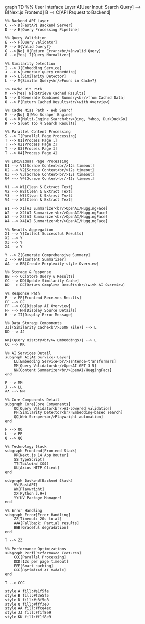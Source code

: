 graph TD
    %% User Interface Layer
    A[User Input: Search Query] --> B[Next.js Frontend]
    B --> C[API Request to Backend]
    
    %% Backend API Layer
    C --> D[FastAPI Backend Server]
    D --> E[Query Processing Pipeline]
    
    %% Query Validation
    E --> F[Query Validator]
    F --> G{Valid Query?}
    G -->|No| H[Return Error:<br/>Invalid Query]
    G -->|Yes| I[Query Normalizer]
    
    %% Similarity Detection
    I --> J[Embedding Service]
    J --> K[Generate Query Embedding]
    K --> L[Similarity Detector]
    L --> M{Similar Query<br/>Found in Cache?}
    
    %% Cache Hit Path
    M -->|Yes| N[Retrieve Cached Results]
    N --> O[Generate Combined Summary<br/>from Cached Data]
    O --> P[Return Cached Results<br/>with Overview]
    
    %% Cache Miss Path - Web Search
    M -->|No| Q[Web Scraper Engine]
    Q --> R[Multi-Engine Search<br/>Bing, Yahoo, DuckDuckGo]
    R --> S[Get Top 4 Search Results]
    
    %% Parallel Content Processing
    S --> T[Parallel Page Processing]
    T --> U1[Process Page 1]
    T --> U2[Process Page 2]
    T --> U3[Process Page 3]
    T --> U4[Process Page 4]
    
    %% Individual Page Processing
    U1 --> V1[Scrape Content<br/>12s timeout]
    U2 --> V2[Scrape Content<br/>12s timeout]
    U3 --> V3[Scrape Content<br/>12s timeout]
    U4 --> V4[Scrape Content<br/>12s timeout]
    
    V1 --> W1[Clean & Extract Text]
    V2 --> W2[Clean & Extract Text]
    V3 --> W3[Clean & Extract Text]
    V4 --> W4[Clean & Extract Text]
    
    W1 --> X1[AI Summarizer<br/>OpenAI/HuggingFace]
    W2 --> X2[AI Summarizer<br/>OpenAI/HuggingFace]
    W3 --> X3[AI Summarizer<br/>OpenAI/HuggingFace]
    W4 --> X4[AI Summarizer<br/>OpenAI/HuggingFace]
    
    %% Results Aggregation
    X1 --> Y[Collect Successful Results]
    X2 --> Y
    X3 --> Y
    X4 --> Y
    
    Y --> Z[Generate Comprehensive Summary]
    Z --> AA[Content Summarizer]
    AA --> BB[Create Perplexity-style Overview]
    
    %% Storage & Response
    BB --> CC[Store Query & Results]
    CC --> DD[Update Similarity Cache]
    DD --> EE[Return Complete Results<br/>with AI Overview]
    
    %% Response Path
    P --> FF[Frontend Receives Results]
    EE --> FF
    FF --> GG[Display AI Overview]
    FF --> HH[Display Source Details]
    H --> II[Display Error Message]
    
    %% Data Storage Components
    JJ[(Similarity Cache<br/>JSON File)] --> L
    DD --> JJ
    
    KK[(Query History<br/>& Embeddings)] --> L
    CC --> KK
    
    %% AI Services Detail
    subgraph AI[AI Services Layer]
        LL[Embedding Service<br/>sentence-transformers]
        MM[Query Validator<br/>OpenAI GPT-3.5]
        NN[Content Summarizer<br/>OpenAI/HuggingFace]
    end
    
    F --> MM
    J --> LL
    AA --> NN
    
    %% Core Components Detail
    subgraph Core[Core Components]
        OO[Query Validator<br/>AI-powered validation]
        PP[Similarity Detector<br/>Embedding-based search]
        QQ[Web Scraper<br/>Playwright automation]
    end
    
    F --> OO
    L --> PP
    Q --> QQ
    
    %% Technology Stack
    subgraph Frontend[Frontend Stack]
        RR[Next.js 14 App Router]
        SS[TypeScript]
        TT[Tailwind CSS]
        UU[Axios HTTP Client]
    end
    
    subgraph Backend[Backend Stack]
        VV[FastAPI]
        WW[Playwright]
        XX[Python 3.9+]
        YY[UV Package Manager]
    end
    
    %% Error Handling
    subgraph Error[Error Handling]
        ZZ[Timeout: 20s total]
        AAA[Fallback: Partial results]
        BBB[Graceful degradation]
    end
    
    T --> ZZ
    
    %% Performance Optimizations
    subgraph Perf[Performance Features]
        CCC[Parallel Processing]
        DDD[12s per page timeout]
        EEE[Smart caching]
        FFF[Optimized AI models]
    end
    
    T --> CCC
    
    style A fill:#e1f5fe
    style B fill:#f3e5f5
    style D fill:#e8f5e8
    style Q fill:#fff3e0
    style AA fill:#fce4ec
    style JJ fill:#f1f8e9
    style KK fill:#f1f8e9
